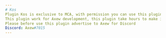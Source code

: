 ```yaml
---
# Kos
Plugin Kos is exclusive to MCA, with permission you can use this plugin on your servers lately. 
This plugin work for Axew development, this plugin take hours to make it.
Please before use this plugin advertise to Axew for Discord
Discord: Axew#7015
---
```

